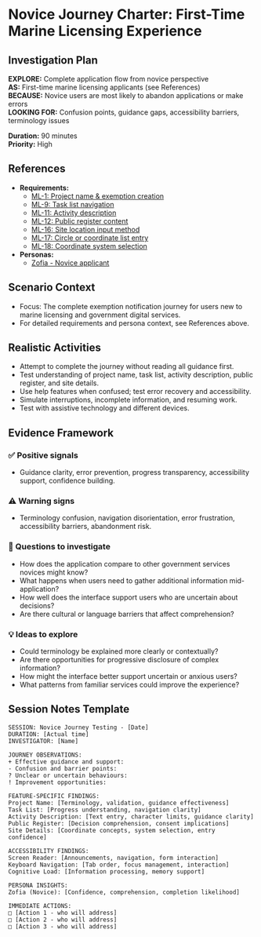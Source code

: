 # Novice Journey Charter: First-Time Marine Licensing Experience

## Investigation Plan

**EXPLORE:** Complete application flow from novice perspective  
**AS:** First-time marine licensing applicants (see References)  
**BECAUSE:** Novice users are most likely to abandon applications or make errors  
**LOOKING FOR:** Confusion points, guidance gaps, accessibility barriers, terminology issues

**Duration:** 90 minutes  
**Priority:** High

## References

- **Requirements:**
  - [ML-1: Project name & exemption creation](../user-stories/ML-1.provide.project.name.and.create.exemption.md)
  - [ML-9: Task list navigation](../user-stories/ML-9.view.the.task.list.md)
  - [ML-11: Activity description](../user-stories/ML-11.provide.activity.description.md)
  - [ML-12: Public register content](../user-stories/ML-12.provide.or.withhold.public.register.content.md)
  - [ML-16: Site location input method](../user-stories/ML-16.choose.file.upload.or.manual.coordinate.entry.md)
  - [ML-17: Circle or coordinate list entry](../user-stories/ML-17.choose.circle.or.coordinate.list.entry.md)
  - [ML-18: Coordinate system selection](../user-stories/ML-18.choose.coordinate.system.md)
- **Personas:**
  - [Zofia - Novice applicant](../personas/zofia-novice-applicant.md)

## Scenario Context

- Focus: The complete exemption notification journey for users new to marine licensing and government digital services.
- For detailed requirements and persona context, see References above.

## Realistic Activities

- Attempt to complete the journey without reading all guidance first.
- Test understanding of project name, task list, activity description, public register, and site details.
- Use help features when confused; test error recovery and accessibility.
- Simulate interruptions, incomplete information, and resuming work.
- Test with assistive technology and different devices.

## Evidence Framework

### ✅ Positive signals

- Guidance clarity, error prevention, progress transparency, accessibility support, confidence building.

### ⚠️ Warning signs

- Terminology confusion, navigation disorientation, error frustration, accessibility barriers, abandonment risk.

### 🤔 Questions to investigate

- How does the application compare to other government services novices might know?
- What happens when users need to gather additional information mid-application?
- How well does the interface support users who are uncertain about decisions?
- Are there cultural or language barriers that affect comprehension?

### 💡 Ideas to explore

- Could terminology be explained more clearly or contextually?
- Are there opportunities for progressive disclosure of complex information?
- How might the interface better support uncertain or anxious users?
- What patterns from familiar services could improve the experience?

## Session Notes Template

```
SESSION: Novice Journey Testing - [Date]
DURATION: [Actual time]
INVESTIGATOR: [Name]

JOURNEY OBSERVATIONS:
+ Effective guidance and support:
- Confusion and barrier points:
? Unclear or uncertain behaviours:
! Improvement opportunities:

FEATURE-SPECIFIC FINDINGS:
Project Name: [Terminology, validation, guidance effectiveness]
Task List: [Progress understanding, navigation clarity]
Activity Description: [Text entry, character limits, guidance clarity]
Public Register: [Decision comprehension, consent implications]
Site Details: [Coordinate concepts, system selection, entry confidence]

ACCESSIBILITY FINDINGS:
Screen Reader: [Announcements, navigation, form interaction]
Keyboard Navigation: [Tab order, focus management, interaction]
Cognitive Load: [Information processing, memory support]

PERSONA INSIGHTS:
Zofia (Novice): [Confidence, comprehension, completion likelihood]

IMMEDIATE ACTIONS:
□ [Action 1 - who will address]
□ [Action 2 - who will address]
□ [Action 3 - who will address]
```
